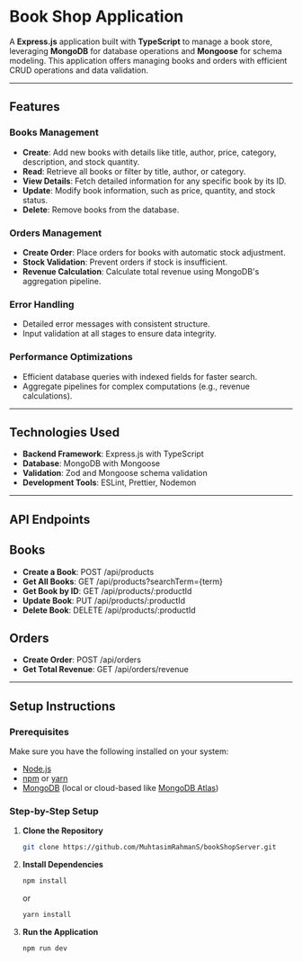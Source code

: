 # **Book Shop Application**

A **Express.js** application built with **TypeScript** to manage a book store, leveraging **MongoDB** for database operations and **Mongoose** for schema modeling. This application offers managing books and orders with efficient CRUD operations and data validation.

---

## **Features**

### **Books Management**

- **Create**: Add new books with details like title, author, price, category, description, and stock quantity.
- **Read**: Retrieve all books or filter by title, author, or category.
- **View Details**: Fetch detailed information for any specific book by its ID.
- **Update**: Modify book information, such as price, quantity, and stock status.
- **Delete**: Remove books from the database.

### **Orders Management**

- **Create Order**: Place orders for books with automatic stock adjustment.
- **Stock Validation**: Prevent orders if stock is insufficient.
- **Revenue Calculation**: Calculate total revenue using MongoDB's aggregation pipeline.

### **Error Handling**

- Detailed error messages with consistent structure.
- Input validation at all stages to ensure data integrity.

### **Performance Optimizations**

- Efficient database queries with indexed fields for faster search.
- Aggregate pipelines for complex computations (e.g., revenue calculations).

---

## **Technologies Used**

- **Backend Framework**: Express.js with TypeScript
- **Database**: MongoDB with Mongoose
- **Validation**: Zod and Mongoose schema validation
- **Development Tools**: ESLint, Prettier, Nodemon

---

## **API Endpoints**

## **Books**

- **Create a Book**: POST /api/products
- **Get All Books**: GET /api/products?searchTerm={term}
- **Get Book by ID**: GET /api/products/:productId
- **Update Book**: PUT /api/products/:productId
- **Delete Book**: DELETE /api/products/:productId

## **Orders**

- **Create Order**: POST /api/orders
- **Get Total Revenue**: GET /api/orders/revenue

---

## **Setup Instructions**

### **Prerequisites**

Make sure you have the following installed on your system:

- [Node.js](https://nodejs.org/)
- [npm](https://www.npmjs.com/) or [yarn](https://yarnpkg.com/)
- [MongoDB](https://www.mongodb.com/) (local or cloud-based like [MongoDB Atlas](https://www.mongodb.com/cloud/atlas))

### **Step-by-Step Setup**

1. **Clone the Repository**

   ```bash
   git clone https://github.com/MuhtasimRahmanS/bookShopServer.git
   ```

1. **Install Dependencies**

   ```bash
   npm install
   ```

   or

   ```bash
   yarn install
   ```

1. **Run the Application**

   ```bash
   npm run dev
   ```
